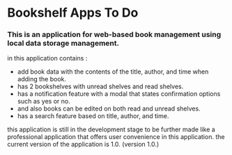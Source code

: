 <h1>Bookshelf Apps To Do</h1>
<h3>This is an application for web-based book management using local data storage management.</h3> 

in this application contains :
- add book data with the contents of the title, author, and time when adding the book.
- has 2 bookshelves with unread shelves and read shelves.
- has a notification feature with a modal that states confirmation options such as yes or no.
- and also books can be edited on both read and unread shelves.
- has a search feature based on title, author, and time.

this application is still in the development stage to be further made like a professional application that offers user convenience in this application.
the current version of the application is 1.0. (version 1.0.)
